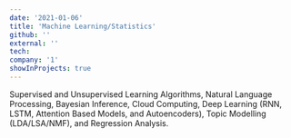 ```yaml
---
date: '2021-01-06'
title: 'Machine Learning/Statistics'
github: ''
external: ''
tech:
company: '1'
showInProjects: true
---
```


Supervised and Unsupervised Learning Algorithms, Natural Language Processing, Bayesian Inference, Cloud Computing, Deep Learning (RNN, LSTM, Attention Based Models, and Autoencoders), Topic Modelling (LDA/LSA/NMF), and Regression Analysis.
